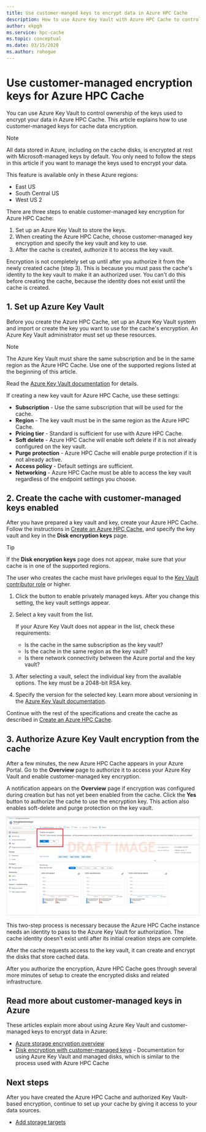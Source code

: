 ```yaml
---
title: Use customer-manged keys to encrypt data in Azure HPC Cache
description: How to use Azure Key Vault with Azure HPC Cache to control encryption key access instead of using the default Microsoft-managed encryption keys
author: ekpgh
ms.service: hpc-cache
ms.topic: conceptual
ms.date: 03/15/2020
ms.author: rohogue
---
```


# Use customer-managed encryption keys for Azure HPC Cache

You can use Azure Key Vault to control ownership of the keys used to encrypt your data in Azure HPC Cache. This article explains how to use customer-managed keys for cache data encryption.

> [!NOTE]
> All data stored in Azure, including on the cache disks, is encrypted at rest with Microsoft-managed keys by default. You only need to follow the steps in this article if you want to manage the keys used to encrypt your data.

This feature is available only in these Azure regions:

* East US
* South Central US
* West US 2

There are three steps to enable customer-managed key encryption for Azure HPC Cache:

1. Set up an Azure Key Vault to store the keys.
1. When creating the Azure HPC Cache, choose customer-managed key encryption and specify the key vault and key to use.
1. After the cache is created, authorize it to access the key vault.

Encryption is not completely set up until after you authorize it from the newly created cache (step 3). This is because you must pass the cache's identity to the key vault to make it an authorized user. You can't do this before creating the cache, because the identity does not exist until the cache is created.

## 1. Set up Azure Key Vault

Before you create the Azure HPC Cache, set up an Azure Key Vault system and import or create the key you want to use for the cache's encryption. An Azure Key Vault administrator must set up these resources.

> [!NOTE]
> The Azure Key Vault must share the same subscription and be in the same region as the Azure HPC Cache. Use one of the supported regions listed at the beginning of this article.

Read the [Azure Key Vault documentation](../key-vault/key-vault-overview.md) for details.

If creating a new key vault for Azure HPC Cache, use these settings:

* **Subscription** - Use the same subscription that will be used for the cache.
* **Region** - The key vault must be in the same region as the Azure HPC Cache.
* **Pricing tier** - Standard is sufficient for use with Azure HPC Cache.
* **Soft delete** - Azure HPC Cache will enable soft delete if it is not already configured on the key vault.
* **Purge protection** - Azure HPC Cache will enable purge protection if it is not already active.
* **Access policy** - Default settings are sufficient.
* **Networking** - Azure HPC Cache must be able to access the key vault regardless of the endpoint settings you choose.

## 2. Create the cache with customer-managed keys enabled

After you have prepared a key vault and key, create your Azure HPC Cache. Follow the instructions in [Create an Azure HPC Cache](hpc-cache-create.md), and specify the key vault and key in the **Disk encryption keys** page.

> [!TIP]
> If the **Disk encryption keys** page does not appear, make sure that your cache is in one of the supported regions.

The user who creates the cache must have privileges equal to the [Key Vault contributor role](../role-based-access-control/built-in-roles.md#key-vault-contributor) or higher.

1. Click the button to enable privately managed keys. After you change this setting, the key vault settings appear.

1. Select a key vault from the list.

   If your Azure Key Vault does not appear in the list, check these requirements:

   * Is the cache in the same subscription as the key vault?
   * Is the cache in the same region as the key vault?
   * Is there network connectivity between the Azure portal and the key vault?

1. After selecting a vault, select the individual key from the available options. The key must be a 2048-bit RSA key.

1. Specify the version for the selected key. Learn more about versioning in the [Azure Key Vault documentation](../key-vault/about-keys-secrets-and-certificates.md#objects-identifiers-and-versioning).

Continue with the rest of the specifications and create the cache as described in [Create an Azure HPC Cache](hpc-cache-create.md).

## 3. Authorize Azure Key Vault encryption from the cache
<!-- header is linked from create article, update if changed -->

After a few minutes, the new Azure HPC Cache appears in your Azure Portal. Go to the **Overview** page to authorize it to access your Azure Key Vault and enable customer-managed key encryption.

A notification appears on the **Overview** page if encryption was configured during creation but has not yet been enabled from the cache. Click the **Yes** button to authorize the cache to use the encryption key. This action also enables soft-delete and purge protection on the key vault.

![screenshot of cache overview page in portal, with a banner message at the top that asks the user to enable encryption by clicking yes](media/draft-enable-keyvault.png)

This two-step process is necessary because the Azure HPC Cache instance needs an identity to pass to the Azure Key Vault for authorization. The cache identity doesn't exist until after its initial creation steps are complete.

After the cache requests access to the key vault, it can create and encrypt the disks that store cached data.

After you authorize the encryption, Azure HPC Cache goes through several more minutes of setup to create the encrypted disks and related infrastructure.

<!-- add info about rotating keys when it's available -->

## Read more about customer-managed keys in Azure

These articles explain more about using Azure Key Vault and customer-managed keys to encrypt data in Azure:

* [Azure storage encryption overview](../storage/common/storage-service-encryption.md)
* [Disk encryption with customer-managed keys](../virtual-machines/linux/disk-encryption.md#customer-managed-keys) - Documentation for using Azure Key Vault and managed disks, which is similar to the process used with Azure HPC Cache

## Next steps

After you have created the Azure HPC Cache and authorized Key Vault-based encryption, continue to set up your cache by giving it access to your data sources.

* [Add storage targets](hpc-cache-add-storage.md)
